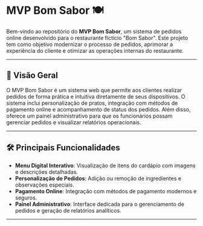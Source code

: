 # MVP Bom Sabor 🍽️

Bem-vindo ao repositório do **MVP Bom Sabor**, um sistema de pedidos online desenvolvido para o restaurante fictício "Bom Sabor". Este projeto tem como objetivo modernizar o processo de pedidos, aprimorar a experiência do cliente e otimizar as operações internas do restaurante.

---

## 📌 **Visão Geral**

O MVP Bom Sabor é um sistema web que permite aos clientes realizar pedidos de forma prática e intuitiva diretamente de seus dispositivos. O sistema inclui personalização de pratos, integração com métodos de pagamento online e acompanhamento de status dos pedidos. Além disso, oferece um painel administrativo para que os funcionários possam gerenciar pedidos e visualizar relatórios operacionais.

---

## 🛠️ **Principais Funcionalidades**

- **Menu Digital Interativo**: Visualização de itens do cardápio com imagens e descrições detalhadas.
- **Personalização de Pedidos**: Adição ou remoção de ingredientes e observações especiais.
- **Pagamento Online**: Integração com métodos de pagamento modernos e seguros.
- **Painel Administrativo**: Interface dedicada para o gerenciamento de pedidos e geração de relatórios analíticos.

---



